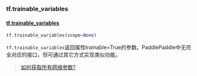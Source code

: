 ### tf.trainable_variables

#### [tf.trainable_variables](https://www.tensorflow.org/versions/r1.8/api_docs/python/tf/trainable_variables)

```python
tf.trainable_variables(scope=None)
```

`tf.trainable_variables`返回属性trainable=True的参数。PaddlePaddle中无完全对应的接口，但可通过其它方式实现类似功能。  
> [如何获取所有网络参数?](TODO)
